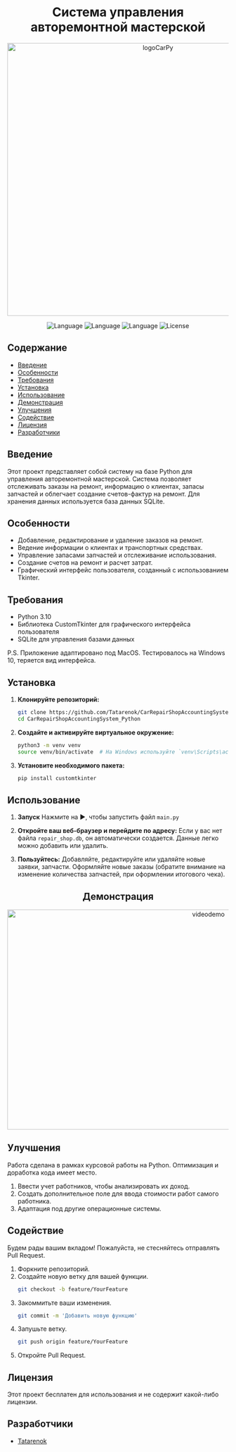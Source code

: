 <h1 align="center">Система управления авторемонтной мастерской</h1>
<p align="center">
<img height="620" width="670" alt="logoCarPy" src="https://github.com/Tatarenok/HumanRecognizer_YOLOv8/assets/89196271/1ede50cc-136e-4708-8dbc-040b3123c77e">
</p>

<p align="center">
   <img src="https://img.shields.io/badge/Language-Python3.10-purple" alt="Language">
   <img src="https://img.shields.io/badge/Interface-Tkinter-blue" alt="Language">
   <img src="https://img.shields.io/badge/Interface-CustomTkinter-yellow" alt="Language">
   <img src="https://img.shields.io/badge/License-NONE-Lime" alt="License">
</p>

<h2>Содержание</h2>

- [Введение](#введение)
- [Особенности](#особенности)
- [Требования](#требования)
- [Установка](#установка)
- [Использование](#использование)
- [Демонстрация](#демонстрация)
- [Улучшения](#улучшения)
- [Содействие](#содействие)
- [Лицензия](#лицензия)
- [Разработчики](#разработчики)

## Введение

Этот проект представляет собой систему на базе Python для управления авторемонтной мастерской. Система позволяет отслеживать заказы на ремонт, информацию о клиентах, запасы запчастей и облегчает создание счетов-фактур на ремонт. Для хранения данных используется база данных SQLite.

## Особенности

- Добавление, редактирование и удаление заказов на ремонт.
- Ведение информации о клиентах и транспортных средствах.
- Управление запасами запчастей и отслеживание использования.
- Создание счетов на ремонт и расчет затрат.
- Графический интерфейс пользователя, созданный с использованием Tkinter.

## Требования

- Python 3.10
- Библиотека CustomTkinter для графического интерфейса пользователя
- SQLite для управления базами данных

P.S. Приложение адаптировано под MacOS. Тестировалось на Windows 10, теряется вид интерфейса. 

## Установка

1. **Клонируйте репозиторий:**
    ```bash
    git clone https://github.com/Tatarenok/CarRepairShopAccountingSystem_Python.git
    cd CarRepairShopAccountingSystem_Python
    ```

2. **Создайте и активируйте виртуальное окружение:**
    ```bash
    python3 -m venv venv
    source venv/bin/activate  # На Windows используйте `venv\Scripts\activate`
    ```

3. **Установите необходимого пакета:**
    ```bash
    pip install customtkinter
    ```

## Использование
1. **Запуск**
    Нажмите на ▶️, чтобы запустить файл ```main.py```

2. **Откройте ваш веб-браузер и перейдите по адресу:**
    Если у вас нет файла ```repair_shop.db```, он автоматически создается. Данные легко можно добавить или удалить.

3. **Пользуйтесь:**
    Добавляйте, редактируйте или удаляйте новые заявки, запчасти. Оформляйте новые заказы (обратите внимание на изменение количества запчастей, при оформлении итогового чека).

<h2 align="center">Демонстрация</h2>
<p align="center">
<img height="500" width="900" alt="videodemo" src="https://github.com/Tatarenok/HumanRecognizer_YOLOv8/assets/89196271/1aa53e2a-f47a-4839-8c20-fcda876c91da">
</p>

## Улучшения
Работа сделана в рамках курсовой работы на Python. Оптимизация и доработка кода имеет место.
1. Ввести учет работников, чтобы анализировать их доход.
2. Создать дополнительное поле для ввода стоимости работ самого работника.
3. Адаптация под другие операционные системы.

## Содействие

Будем рады вашим вкладом! Пожалуйста, не стесняйтесь отправлять Pull Request.

1. Форкните репозиторий.
2. Создайте новую ветку для вашей функции.
    ```bash
    git checkout -b feature/YourFeature
    ```
3. Закоммитьте ваши изменения.
    ```bash
    git commit -m 'Добавить новую функцию'
    ```
4. Запушьте ветку.
    ```bash
    git push origin feature/YourFeature
    ```
5. Откройте Pull Request.

## Лицензия

Этот проект бесплатен для использования и не содержит какой-либо лицензии.

## Разработчики
- [Tatarenok](https://github.com/Tatarenok)

